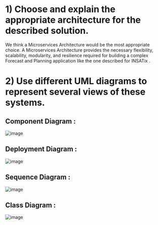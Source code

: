 # 1)  Choose and explain the appropriate architecture for the described solution.
We think a Microservices Architecture would be the most appropriate choice. A Microservices Architecture provides the necessary flexibility, scalability, modularity,
and resilience required for building a complex Forecast and Planning application like the one described for INSATix .

# 2) Use different UML diagrams to represent several views of these systems.
## Component Diagram :

![image](https://github.com/firassaada/Software-Architecture-Labs/assets/94303698/1fb202c4-0a10-42ae-95ba-835f4febe715)

## Deployment Diagram :

![image](https://github.com/firassaada/Software-Architecture-Labs/assets/94303698/49742783-831e-4b5a-a5a2-4b606d3f4b86)

## Sequence Diagram : 

![image](https://github.com/firassaada/Software-Architecture-Labs/assets/94303698/4d65fa44-22de-4d31-9936-a3e443f0ea62)

## Class Diagram :

![image](https://github.com/firassaada/Software-Architecture-Labs/assets/94303698/b5591430-f055-4723-8426-b126767fadc4)
